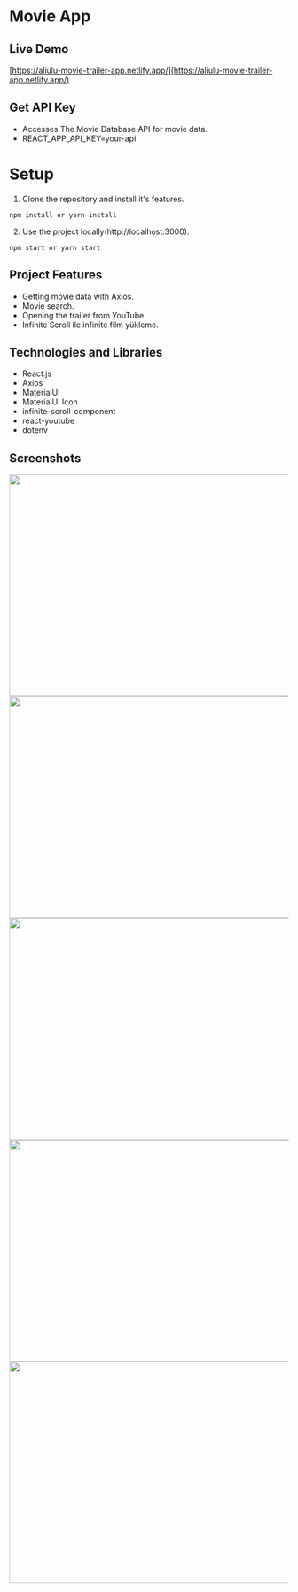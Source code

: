 # Movie App

## Live Demo

[https://aliulu-movie-trailer-app.netlify.app/](https://aliulu-movie-trailer-app.netlify.app/)

## Get API Key

- Accesses The Movie Database API for movie data.
- REACT_APP_API_KEY=your-api

# Setup

1. Clone the repository and install it's features.

```
npm install or yarn install
```

2. Use the project locally(http://localhost:3000).

```
npm start or yarn start
```

## Project Features

- Getting movie data with Axios. <br />
- Movie search. <br />
- Opening the trailer from YouTube. <br />
- Infinite Scroll ile infinite film yükleme. <br />

## Technologies and Libraries

- React.js <br />
- Axios <br />
- MaterialUI <br />
- MaterialUI Icon <br />
- infinite-scroll-component <br />
- react-youtube <br />
- dotenv <br /> 

## Screenshots

<img src="https://user-images.githubusercontent.com/67802869/199599355-dcf46fe0-a02c-40db-ab4e-bc9f793e2a9a.png" width=800px height=400px />  <img src="https://user-images.githubusercontent.com/67802869/199597836-b5170acb-c899-4e55-9792-9cee3df136a8.png" width=800px height=400px />  <img src="https://user-images.githubusercontent.com/67802869/199705400-6f63ef60-ec89-4c3e-be82-f345e483c4c7.png" width=800px height=400px />  <img src="https://user-images.githubusercontent.com/67802869/199598339-2de436dd-e581-4bab-9ea6-17c638c9a334.png" width=800px height=400px />  <img src="https://user-images.githubusercontent.com/67802869/199598508-ea925287-1878-4b4f-b8e8-23d03c762c9c.png" width=800px height=400px /> 

